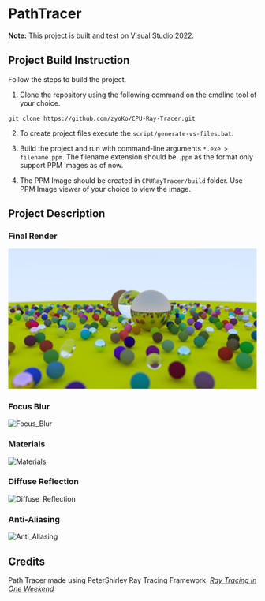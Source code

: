 # PathTracer

**Note:** This project is built and test on Visual Studio 2022.

## Project Build Instruction
Follow the steps to build the project.
1. Clone the repository using the following command on the cmdline tool of your choice.

```
git clone https://github.com/zyoKo/CPU-Ray-Tracer.git
```

2. To create project files execute the ```script/generate-vs-files.bat```.

3. Build the project and run with command-line arguments ```*.exe > filename.ppm```. The filename extension should be ```.ppm``` as the format only support PPM Images as of now.

4. The PPM Image should be created in ```CPURayTracer/build``` folder. Use PPM Image viewer of your choice to view the image. 

## Project Description

### Final Render
![Final_Render](Images/FinalRender.png)

### Focus Blur
![Focus_Blur]()

### Materials
![Materials]()

### Diffuse Reflection
![Diffuse_Reflection]()

### Anti-Aliasing
![Anti_Aliasing]()

## Credits
Path Tracer made using PeterShirley Ray Tracing Framework.
[_Ray Tracing in One Weekend_](https://raytracing.github.io/)
